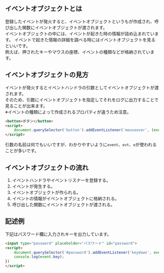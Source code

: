 ## イベントオブジェクトとは
登録したイベントが発火すると、イベントオブジェクトというもが作成され、呼び出した関数にイベントオブジェクトが渡されます。  
イベントオブジェクトの中には、イベントが起きた時の情報が詰め込まれています。
イベントで起きた情報の詳細を調べる時にはイベントオブジェクトを見るといいです。  
例えば、押されたキーやマウスの座標、イベントの種類などが格納されています。

## イベントオブジェクトの見方
イベントが発火するとイベントハンドラの引数としてイベントオブジェクトが渡されます。  
そのため、引数にイベントオブジェクトを指定してそれをログに出力することで見ることが出来ます。  
※イベントの種類によって作成されるプロパティが違うため注意。
```html
<button>ボタン</button>
<script>
    document.querySelector('button').addEventListener('mouseover', (event) => console.log(event));
</script>
```
引数の名前は何でもいいですが、わかりやすいように`event`、`evt`、`e`が使われることが多いです。

## イベントオブジェクトの流れ
1. イベントハンドラやイベントリスナーを登録する。
1. イベントが発生する。
1. イベントオブジェクトが作られる。
1. イベントの情報がイベントオブジェクトに格納される。
1. 呼び出した関数にイベントオブジェクトが渡される。

## 記述例
下記はパスワード欄に入力されキーを出力しています。
```html
<input type="password" placeholder="パスワード" id="password">
<script>
    document.querySelector('#password').addEventListener('keydown', event => {
    console.log(event.key);
})
</script>
```
